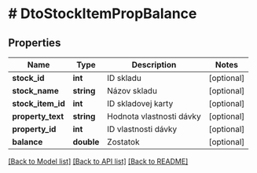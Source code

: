 # # DtoStockItemPropBalance

## Properties

Name | Type | Description | Notes
------------ | ------------- | ------------- | -------------
**stock_id** | **int** | ID skladu | [optional]
**stock_name** | **string** | Názov skladu | [optional]
**stock_item_id** | **int** | ID skladovej karty | [optional]
**property_text** | **string** | Hodnota vlastnosti dávky | [optional]
**property_id** | **int** | ID vlastnosti dávky | [optional]
**balance** | **double** | Zostatok | [optional]

[[Back to Model list]](../../README.md#models) [[Back to API list]](../../README.md#endpoints) [[Back to README]](../../README.md)
